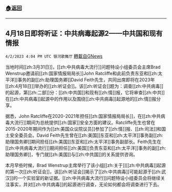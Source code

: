 ###  [:house:返回](README.md)
---


## 4月18日即将听证：中共病毒起源2——中共国和现有情报
`4/2/2023 4:04 PM UTC 银河歌舞厅` [轉載自GNews](https://gnews.org/articles/1067533)

当地时间[[zh:3月31日]]，[[zh:中共病毒大流行]]问题特设小组委员会主席Brad Wenstrup邀请前[[zh:国家情报局局长]]John Ratcliffe和此前负责东亚和[[zh:太平洋]]事务的副[[zh:助理国务卿]]David Feith先生，共同出席即将在2023年[[zh:4月18日]]举办的[[zh:听证会]]。该[[zh:听证会]]题为：调查[[zh:中共病毒]]的起源，第[[zh:二部]]分：[[zh:中共国]]和现有[[zh:情]]报，它将审查[[zh:中共]]在[[zh:中共病毒]]起源中的作用以及围绕[[zh:中共病毒]]起源地的[[zh:情]]报分享。

据悉，John Ratcliffe在2020-2021年担任[[zh:国家情报局局长]]，在[[zh:中共病毒大流行]]期间为总统提供[[zh:国家]]安全方面的建议。Ratcliffe先生也曾在2015-2020年期间作为[[zh:美国众议院议员]]参加了[[zh:情]]报、[[zh:司法]]和国土安全委员会。David Feith先生曾在[[zh:美国]]东亚和[[zh:太平洋]]事务副[[zh:助理国务卿]]期间担任[[zh:美国]]东亚和[[zh:太平洋]]事务副部长。Feith先生在[[zh:中共病毒大流行]]期间担任[[zh:美国]]负责东亚和[[zh:太平洋]]事务的副[[zh:助理国务卿]]，专门就[[zh:美国]]与[[zh:中共国]]的关系提供咨询。

本月早些时候，Brad Wenstrup主席举行了该小组[[zh:关于]][[zh:中共病毒]]起源的第一次[[zh:听证会]]，该[[zh:听证会]]揭示了[[zh:中共病毒]]可能起源于[[zh:武汉]]的一个实验室的新证据。[[zh:中共病毒大流行]]问题特设小组委员会将继续关注事实，并对[[zh:中共病毒]]的起源进行调查，无论如何都会将调查进行下去。
